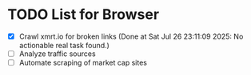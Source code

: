 # TODO List for Browser

- [x] Crawl xmrt.io for broken links  (Done at Sat Jul 26 23:11:09 2025: No actionable real task found.)
- [ ] Analyze traffic sources
- [ ] Automate scraping of market cap sites